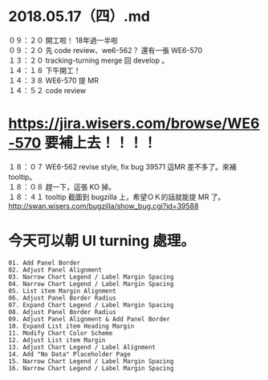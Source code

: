 # 2018.05.17（四）.md

０９：２０ 開工啦！ 18年過一半啦  
０９：２０ 先 code review、we6-562？ 還有一張 WE6-570  
１３：２０ tracking-turning merge 回 develop 。  
１４：１８ 下午開工！  
１４：３８ WE6-570 提 MR  
１４：５２ code review  
# https://jira.wisers.com/browse/WE6-570  要補上去！！！！
１８：０７ WE6-562 revise style, fix bug 39571 這MR 差不多了。來補 tooltip。  
１８：０８ 趕一下，這張 KO 掉。  
１８：４１ tooltip 截圖到 bugzilla 上，希望ＯＫ的話就能提 MR 了。  
http://swan.wisers.com/bugzilla/show_bug.cgi?id=39588  
  
# 今天可以朝 UI turning 處理。
```
01. Add Panel Border
02. Adjust Panel Alignment
03. Narrow Chart Legend / Label Margin Spacing
04. Narrow Chart Legend / Label Margin Spacing
05. List item Margin Alignment
06. Adjust Panel Border Radius
07. Expand Chart Legend / Label Margin Spacing
08. Adjust Panel Border Radius
09. Adjust Panel Alignment & Add Panel Border
10. Expand List item Heading Margin
11. Modify Chart Color Scheme
12. Adjust List item Margin
13. Adjust Chart Legend / Label Alignment
14. Add "No Data" Placeholder Page
15. Narrow Chart Legend / Label Margin Spacing
16. Narrow Chart Legend / Label Margin Spacing
```
